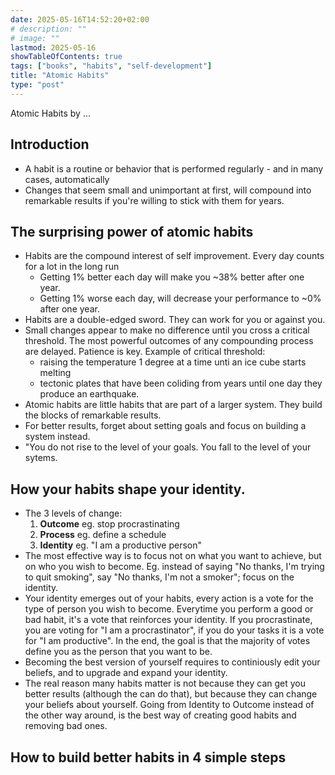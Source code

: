 ```yaml
---
date: 2025-05-16T14:52:20+02:00
# description: ""
# image: ""
lastmod: 2025-05-16
showTableOfContents: true
tags: ["books", "habits", "self-development"]
title: "Atomic Habits"
type: "post"
---
```


Atomic Habits by ...

## Introduction

* A habit is a routine or behavior that is performed regularly - and in many
cases, automatically
* Changes that seem small and unimportant at first, will compound into remarkable
results if you're willing to stick with them for years.

## The surprising power of atomic habits

* Habits are the compound interest of self improvement. Every day counts for a
lot in the long run
    * Getting 1% better each day will make you ~38% better after one year.
    * Getting 1% worse each day, will decrease your performance to ~0% after one year.
* Habits are a double-edged sword. They can work for you or against you.
* Small changes appear to make no difference until you cross a critical
threshold. The most powerful outcomes of any compounding process are delayed.
Patience is key. Example of critical threshold:
    * raising the temperature 1 degree at a time unti an ice cube starts melting
    * tectonic plates that have been coliding from years until one day they 
    produce an earthquake.
* Atomic habits are little habits that are part of a larger system. They build
the blocks of remarkable results.
* For better results, forget about setting goals and focus on building a system
instead.
* "You do not rise to the level of your goals. You fall to the level of your
sytems.

## How your habits shape your identity.

* The 3 levels of change:
    1. **Outcome** eg. stop procrastinating
    2. **Process** eg. define a schedule
    3. **Identity** eg. "I am a productive person"
* The most effective way is to focus not on what you want to achieve, but on
who you wish to become. Eg. instead of saying "No thanks, I'm trying to quit
smoking", say "No thanks, I'm not a smoker"; focus on the identity.
* Your identity emerges out of your habits, every action is a vote for the type
of person you wish to become. Everytime you perform a good or bad habit, it's a
vote that reinforces your identity. If you procrastinate, you are voting for
"I am a procrastinator", if you do your tasks it is a vote for "I am productive".
In the end, the goal is that the majority of votes define you as the person that
you want to be.
* Becoming the best version of yourself requires to continiously edit your
beliefs, and to upgrade and expand your identity.
* The real reason many habits matter is not because they can get you better
results (although the can do that), but because they can change your beliefs
about yourself. Going from Identity to Outcome instead of the other way around,
is the best way of creating good habits and removing bad ones.

## How to build better habits in 4 simple steps

